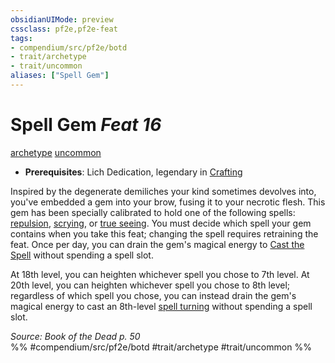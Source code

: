 ```yaml
---
obsidianUIMode: preview
cssclass: pf2e,pf2e-feat
tags:
- compendium/src/pf2e/botd
- trait/archetype
- trait/uncommon
aliases: ["Spell Gem"]
---
```

# Spell Gem  *Feat 16*  
[archetype](../../Rules/traits/archetype.md)  [uncommon](../../Rules/traits/uncommon.md)  

- **Prerequisites**: Lich Dedication, legendary in [Crafting](../skills.md#Crafting)

Inspired by the degenerate demiliches your kind sometimes devolves into, you've embedded a gem into your brow, fusing it to your necrotic flesh. This gem has been specially calibrated to hold one of the following spells: [repulsion](../spells/repulsion.md), [scrying](../spells/scrying.md), or [true seeing](../spells/true-seeing.md). You must decide which spell your gem contains when you take this feat; changing the spell requires retraining the feat. Once per day, you can drain the gem's magical energy to [Cast the Spell](../../Rules/actions/cast-a-spell.md) without spending a spell slot.

At 18th level, you can heighten whichever spell you chose to 7th level. At 20th level, you can heighten whichever spell you chose to 8th level; regardless of which spell you chose, you can instead drain the gem's magical energy to cast an 8th-level [spell turning](../spells/spell-turning.md) without spending a spell slot.

*Source: Book of the Dead p. 50*  
%% #compendium/src/pf2e/botd #trait/archetype #trait/uncommon %%